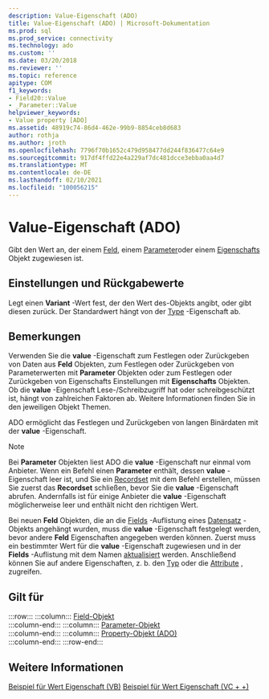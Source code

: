 ```yaml
---
description: Value-Eigenschaft (ADO)
title: Value-Eigenschaft (ADO) | Microsoft-Dokumentation
ms.prod: sql
ms.prod_service: connectivity
ms.technology: ado
ms.custom: ''
ms.date: 03/20/2018
ms.reviewer: ''
ms.topic: reference
apitype: COM
f1_keywords:
- Field20::Value
- _Parameter::Value
helpviewer_keywords:
- Value property [ADO]
ms.assetid: 48919c74-86d4-462e-99b9-8854ceb8d683
author: rothja
ms.author: jroth
ms.openlocfilehash: 7796f70b1652c479d958477dd244f836477c64e9
ms.sourcegitcommit: 917df4ffd22e4a229af7dc481dcce3ebba0aa4d7
ms.translationtype: MT
ms.contentlocale: de-DE
ms.lasthandoff: 02/10/2021
ms.locfileid: "100056215"
---
```

# <a name="value-property-ado"></a>Value-Eigenschaft (ADO)

Gibt den Wert an, der einem [Feld](./field-object.md), einem [Parameter](./parameter-object.md)oder einem [Eigenschafts](./property-object-ado.md) Objekt zugewiesen ist.
  
## <a name="settings-and-return-values"></a>Einstellungen und Rückgabewerte

Legt einen **Variant** -Wert fest, der den Wert des-Objekts angibt, oder gibt diesen zurück. Der Standardwert hängt von der [Type](./type-property-ado.md) -Eigenschaft ab.
  
## <a name="remarks"></a>Bemerkungen

Verwenden Sie die **value** -Eigenschaft zum Festlegen oder Zurückgeben von Daten aus **Feld** Objekten, zum Festlegen oder Zurückgeben von Parameterwerten mit **Parameter** Objekten oder zum Festlegen oder Zurückgeben von Eigenschafts Einstellungen mit **Eigenschafts** Objekten. Ob die **value** -Eigenschaft Lese-/Schreibzugriff hat oder schreibgeschützt ist, hängt von zahlreichen Faktoren ab. Weitere Informationen finden Sie in den jeweiligen Objekt Themen.

ADO ermöglicht das Festlegen und Zurückgeben von langen Binärdaten mit der **value** -Eigenschaft.
  
> [!NOTE]
> Bei **Parameter** Objekten liest ADO die **value** -Eigenschaft nur einmal vom Anbieter. Wenn ein Befehl einen **Parameter** enthält, dessen **value** -Eigenschaft leer ist, und Sie ein [Recordset](./recordset-object-ado.md) mit dem Befehl erstellen, müssen Sie zuerst das **Recordset** schließen, bevor Sie die **value** -Eigenschaft abrufen. Andernfalls ist für einige Anbieter die **value** -Eigenschaft möglicherweise leer und enthält nicht den richtigen Wert.
> 
> Bei neuen **Feld** Objekten, die an die [Fields](./fields-collection-ado.md) -Auflistung eines [Datensatz](./record-object-ado.md) -Objekts angehängt wurden, muss die **value** -Eigenschaft festgelegt werden, bevor andere **Feld** Eigenschaften angegeben werden können. Zuerst muss ein bestimmter Wert für die **value** -Eigenschaft zugewiesen und in der **Fields** -Auflistung mit dem Namen [aktualisiert](./update-method.md) werden. Anschließend können Sie auf andere Eigenschaften, z. b. den [Typ](./type-property-ado.md) oder die [Attribute](./attributes-property-ado.md) , zugreifen.
  
## <a name="applies-to"></a>Gilt für

:::row:::
    :::column:::
        [Field-Objekt](./field-object.md)  
    :::column-end:::
    :::column:::
        [Parameter-Objekt](./parameter-object.md)  
    :::column-end:::
    :::column:::
        [Property-Objekt (ADO)](./property-object-ado.md)  
    :::column-end:::
:::row-end:::

## <a name="see-also"></a>Weitere Informationen

[Beispiel für Wert Eigenschaft (VB)](./value-property-example-vb.md) 
 [Beispiel für Wert Eigenschaft (VC + +)](./value-property-example-vc.md)